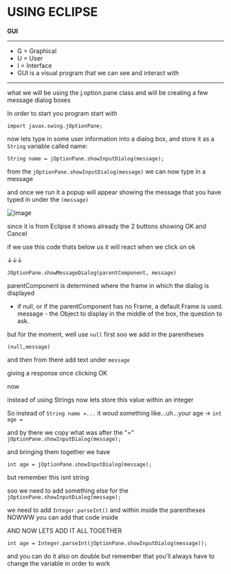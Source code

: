 # USING ECLIPSE
**GUI**

------------------------
- G = Graphical
- U = User
- I = Interface
- GUI is a visual program that we can see and interact with

-----------------------------------------

what we will be using the j.option.pane class and will be creating a few message dialog boxes

In order to start you program start with 
```
import javax.swing.jOptionPane;
```
now lets type in some user information into a dialog box, and store it as a ```String``` variable called name:
```
String name = jOptionPane.showInputDialog(message);
```
from the ```jOptionPane.showInputDialog(message)``` we can now type in a message 

and once we run it a popup will appear showing the message that you have typed in under the ```(message)``` 

![image](https://github.com/user-attachments/assets/cc549a88-dc66-406b-ad2c-889f56e59872)

since it is from Eclipse it shows already the 2 buttons showing 
OK and Cancel

if we use this code thats below us it will react when we click on ok

↓↓↓
```
JOptionPane.showMessageDialog(parentComponent, message)
```
parentComponent is determined where the frame in which the dialog is displayed
- if null, or if the parentComponent has no Frame, a default Frame is used. message - the Object to display in the middle of the box, the question to ask.

but for the moment, well use ```null``` first 
soo we add in the parentheses
```
(null,message)
```
and then from there add text under ```message```

giving a response once clicking OK

now

instead of using Strings now lets store this value within an integer

So instead of ```String name =...``` it woud something like...uh...your age → ```int age =```

and by there we copy what was after the "=" ```jOptionPane.showInputDialog(message);```

and bringing them together we have
```
int age = jOptionPane.showInputDialog(message);
```
but remember this isnt string

soo we need to add something else for the ```jOptionPane.showInputDialog(message);```

we need to add ```Integer.parseInt()``` and within inside the parentheses NOWWW you can add that code inside

AND NOW LETS ADD IT ALL TOGETHER
```
int age = Integer.parseInt(jOptionPane.showInputDialog(message));
```
and you can do it also on double but remember that you'll always have to change the variable in order to work
